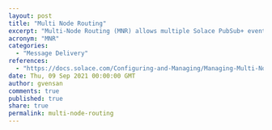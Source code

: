 ```yaml
---
layout: post
title: "Multi Node Routing"
excerpt: "Multi-Node Routing (MNR) allows multiple Solace PubSub+ event brokers to be networked together so that Direct messages published from clients connected to one event broker can be delivered to clients connected to other event brokers"
acronym: "MNR"
categories:
  - "Message Delivery"
references:
  - "https://docs.solace.com/Configuring-and-Managing/Managing-Multi-Node-Routing-Links.htm"
date: Thu, 09 Sep 2021 00:00:00 GMT
author: gvensan
comments: true
published: true
share: true
permalink: multi-node-routing
---
```

